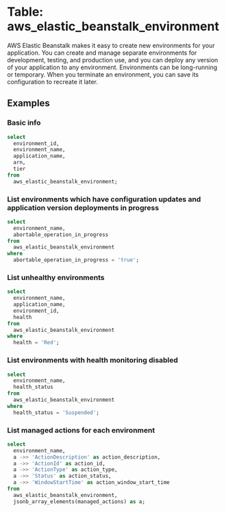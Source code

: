 # Table: aws_elastic_beanstalk_environment

AWS Elastic Beanstalk makes it easy to create new environments for your application. You can create and manage separate environments for development, testing, and production use, and you can deploy any version of your application to any environment. Environments can be long-running or temporary. When you terminate an environment, you can save its configuration to recreate it later.

## Examples

### Basic info

```sql
select
  environment_id,
  environment_name,
  application_name,
  arn,
  tier
from
  aws_elastic_beanstalk_environment;
```

### List environments which have configuration updates and application version deployments in progress

```sql
select
  environment_name,
  abortable_operation_in_progress
from
  aws_elastic_beanstalk_environment
where
  abortable_operation_in_progress = 'true';
```

### List unhealthy environments

```sql
select
  environment_name,
  application_name,
  environment_id,
  health
from
  aws_elastic_beanstalk_environment
where
  health = 'Red';
```

### List environments with health monitoring disabled

```sql
select
  environment_name,
  health_status
from
  aws_elastic_beanstalk_environment
where
  health_status = 'Suspended';
```

### List managed actions for each environment

```sql
select
  environment_name,
  a ->> 'ActionDescription' as action_description,
  a ->> 'ActionId' as action_id,
  a ->> 'ActionType' as action_type,
  a ->> 'Status' as action_status,
  a ->> 'WindowStartTime' as action_window_start_time
from
  aws_elastic_beanstalk_environment,
  jsonb_array_elements(managed_actions) as a;
```
